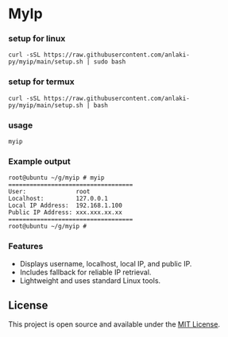 # MyIp

### setup for linux
```
curl -sSL https://raw.githubusercontent.com/anlaki-py/myip/main/setup.sh | sudo bash
```

### setup for termux
```
curl -sSL https://raw.githubusercontent.com/anlaki-py/myip/main/setup.sh | bash
```

### usage
```
myip
```

### Example output
```
root@ubuntu ~/g/myip # myip
===================================
User:              root
Localhost:         127.0.0.1
Local IP Address:  192.168.1.100
Public IP Address: xxx.xxx.xx.xx
===================================
root@ubuntu ~/g/myip #

```

### Features

- Displays username, localhost, local IP, and public IP.
- Includes fallback for reliable IP retrieval.
- Lightweight and uses standard Linux tools.

## License

This project is open source and available under the [MIT License](LICENSE).
